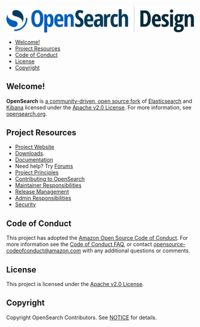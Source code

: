 <img src="OpenSearchDesign.svg" width="500px" alt="OpenSearch|Design"/>

- [Welcome!](#welcome)
- [Project Resources](#project-resources)
- [Code of Conduct](#code-of-conduct)
- [License](#license)
- [Copyright](#copyright)

## Welcome!

**OpenSearch** is [a community-driven, open source fork](https://aws.amazon.com/blogs/opensource/introducing-opensearch/) of [Elasticsearch](https://en.wikipedia.org/wiki/Elasticsearch) and [Kibana](https://en.wikipedia.org/wiki/Kibana) licensed under the [Apache v2.0 License](LICENSE.txt). For more information, see [opensearch.org](https://opensearch.org/).

## Project Resources

* [Project Website](https://opensearch.org/)
* [Downloads](https://opensearch.org/downloads.html).
* [Documentation](https://docs-beta.opensearch.org/)
* Need help? Try [Forums](https://discuss.opendistrocommunity.dev/)
* [Project Principles](https://opensearch.org/#principles)
* [Contributing to OpenSearch](CONTRIBUTING.md)
* [Maintainer Responsibilities](MAINTAINERS.md)
* [Release Management](RELEASING.md)
* [Admin Responsibilities](ADMINS.md)
* [Security](SECURITY.md)

## Code of Conduct

This project has adopted the [Amazon Open Source Code of Conduct](CODE_OF_CONDUCT.md). For more information see the [Code of Conduct FAQ](https://aws.github.io/code-of-conduct-faq), or contact [opensource-codeofconduct@amazon.com](mailto:opensource-codeofconduct@amazon.com) with any additional questions or comments.

## License

This project is licensed under the [Apache v2.0 License](LICENSE.txt).

## Copyright

Copyright OpenSearch Contributors. See [NOTICE](NOTICE.txt) for details.

